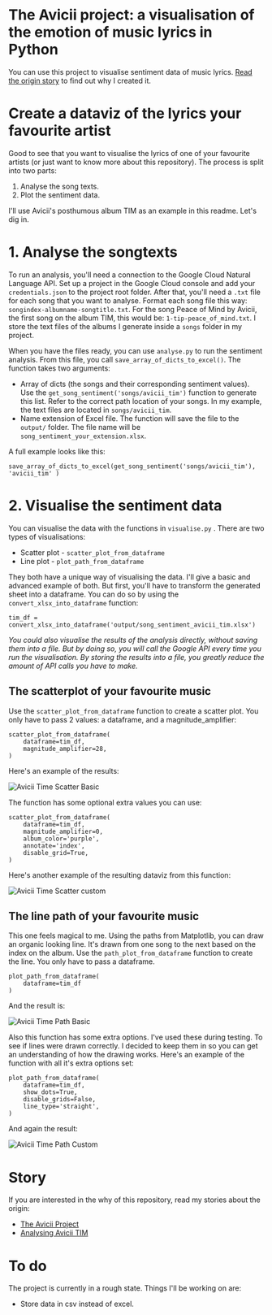 # The Avicii project: a visualisation of the emotion of music lyrics in Python

You can use this project to visualise sentiment data of music lyrics. [Read the origin story]([http://www.edriessen.com/avicii/) to find out why I created it.

# Create a dataviz of the lyrics your favourite artist

Good to see that you want to visualise the lyrics of one of your favourite artists (or just want to know more about this repository). The process is split into two parts:

1. Analyse the song texts.
2. Plot the sentiment data.

I'll use Avicii's posthumous album TIM as an example in this readme. Let's dig in.

# 1. Analyse the songtexts

To run an analysis, you'll need a connection to the Google Cloud Natural Language API. Set up a project in the Google Cloud console and add your `credentials.json` to the project root folder. After that, you'll need a `.txt` file for each song that you want to analyse. Format each song file this way: `songindex-albumname-songtitle.txt`. For the song Peace of Mind by Avicii, the first song on the album TIM, this would be: `1-tip-peace_of_mind.txt`. I store the text files of the albums I generate inside a `songs` folder in my project. 

When you have the files ready, you can use `analyse.py` to run the sentiment analysis. From this file, you call `save_array_of_dicts_to_excel()`. The function takes two arguments:

- Array of dicts (the songs and their corresponding sentiment values). Use the `get_song_sentiment('songs/avicii_tim')` function to generate this list. Refer to the correct path location of your songs. In my example, the text files are located in `songs/avicii_tim`.
- Name extension of Excel file. The function will save the file to the `output/` folder. The file name will be `song_sentiment_your_extension.xlsx`.

A full example looks like this:

`save_array_of_dicts_to_excel(get_song_sentiment('songs/avicii_tim'), 'avicii_tim' )`

# 2. Visualise the sentiment data

You can visualise the data with the functions in `visualise.py` . There are two types of visualisations:

- Scatter plot - `scatter_plot_from_dataframe`
- Line plot - `plot_path_from_dataframe`

They both have a unique way of visualising the data. I'll give a basic and advanced example of both. But first, you'll have to transform the generated sheet into a dataframe. You can do so by using the `convert_xlsx_into_dataframe` function:

```
tim_df = convert_xlsx_into_dataframe('output/song_sentiment_avicii_tim.xlsx')
```
_You could also visualise the results of the analysis directly, without saving them into a file. But by doing so, you will call the Google API every time you run the visualisation. By storing the results into a file, you greatly reduce the amount of API calls you have to make._

## The scatterplot of your favourite music

Use the `scatter_plot_from_dataframe` function to create a scatter plot. You only have to pass 2 values: a dataframe, and a magnitude_amplifier:

```
scatter_plot_from_dataframe(
    dataframe=tim_df,
    magnitude_amplifier=28,
)
```
Here's an example of the results:

![Avicii Time Scatter Basic](sample_dataviz/avicii_scatter_basic.png)

The function has some optional extra values you can use:

```
scatter_plot_from_dataframe(
    dataframe=tim_df,
    magnitude_amplifier=0,
    album_color='purple',
    annotate='index',
    disable_grid=True,
)
```

Here's another example of the resulting dataviz from this function:

![Avicii Time Scatter custom](sample_dataviz/avicii_scatter_custom.png)


## The line path of your favourite music

This one feels magical to me. Using the paths from Matplotlib, you can draw an organic looking line. It's drawn from one song to the next based on the index on the album.  Use the `path_plot_from_dataframe` function to create the line. You only have to pass a dataframe.

```
plot_path_from_dataframe(
    dataframe=tim_df
)
```

And the result is: 

![Avicii Time Path Basic](sample_dataviz/avicii_path_basic.png)

Also this function has some extra options. I've used these during testing. To see if lines were drawn correctly. I decided to keep them in so you can get an understanding of how the drawing works. Here's an example of the function with all it's extra options set:

```
plot_path_from_dataframe(
    dataframe=tim_df,
    show_dots=True,
    disable_grids=False,
    line_type='straight',
)

```
And again the result:

![Avicii Time Path Custom](sample_dataviz/avicii_path_custom.png)

# Story

If you are interested in the why of this repository, read my stories about the origin:

- [The Avicii Project](http://www.edriessen.com/avicii/) 
- [Analysing Avicii TIM](http://www.edriessen.com/2019/06/15/visualising-the-emotion-of-aviciis-new-album-tim/) 

# To do

The project is currently in a rough state. Things I'll be working on are:

- Store data in csv instead of excel.
